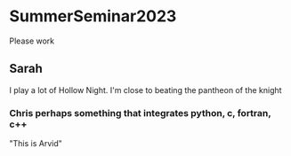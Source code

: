 # SummerSeminar2023



Please work

## Sarah

I play a lot of Hollow Night. I'm close to beating the pantheon of the knight


### Chris perhaps something that integrates python, c, fortran, c++ 

"This is Arvid"